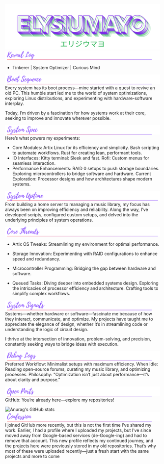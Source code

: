 ![Divider](https://github.com/elysiumayo/elysiumayo/blob/main/main.png)
![Divider](https://github.com/elysiumayo/elysiumayo/blob/main/1.png)
- Tinkerer | System Optimizer | Curious Mind

![Divider](https://github.com/elysiumayo/elysiumayo/blob/main/2.png)
Every system has its boot process—mine started with a quest to revive an old PC. This humble start led me to the world of system optimizations, exploring Linux distributions, and experimenting with hardware-software interplay.

Today, I’m driven by a fascination for how systems work at their core, seeking to improve and innovate wherever possible.

![Divider](https://github.com/elysiumayo/elysiumayo/blob/main/3.png)
Here’s what powers my experiments:

- Core Modules:
Artix Linux for its efficiency and simplicity.
Bash scripting to automate workflows.
Rust for creating lean, performant tools.
- IO Interfaces:
Kitty terminal: Sleek and fast.
Rofi: Custom menus for seamless interaction.
- Performance Enhancements:
RAID 0 setups to push storage boundaries.
Exploring microcontrollers to bridge software and hardware.
Current Exploration: Processor designs and how architectures shape modern systems.

![Divider](https://github.com/elysiumayo/elysiumayo/blob/main/4.png)
From building a home server to managing a music library, my focus has always been on improving efficiency and reliability. Along the way, I’ve developed scripts, configured custom setups, and delved into the underlying principles of system operations.

![Divider](https://github.com/elysiumayo/elysiumayo/blob/main/5.png)

- Artix OS Tweaks: Streamlining my environment for optimal            performance.

- Storage Innovation: Experimenting with RAID configurations to enhance speed and redundancy.

- Microcontroller Programming: Bridging the gap between hardware and software.

- Queued Tasks:
          Diving deeper into embedded systems design.
          Exploring the intricacies of processor efficiency and    architecture.
           Crafting tools to simplify complex workflows.

![Divider](https://github.com/elysiumayo/elysiumayo/blob/main/6.png)
Systems—whether hardware or software—fascinate me because of how they interact, communicate, and optimize. My projects have taught me to appreciate the elegance of design, whether it’s in streamlining code or understanding the logic of circuit design.

I thrive at the intersection of innovation, problem-solving, and precision, constantly seeking ways to bridge ideas with execution.


![Divider](https://github.com/elysiumayo/elysiumayo/blob/main/7.png)
Preferred Workflow: Minimalist setups with maximum efficiency.
When Idle: Reading open-source forums, curating my music library, and optimizing processes.
Philosophy: "Optimization isn’t just about performance—it’s about clarity and purpose."

![Divider](https://github.com/elysiumayo/elysiumayo/blob/main/8.png)
GitHub: You’re already here—explore my repositories!

![Anurag's GitHub stats](https://github-readme-stats.vercel.app/api?username=elysiumayo&show_icons=true&theme=radical)
![Divider](https://github.com/elysiumayo/elysiumayo/blob/main/9.png)
I joined GitHub more recently, but this is not the first time I’ve shared my work. Earlier, I had a profile where I uploaded my projects, but I’ve since moved away from Google-based services (de-Google-ing) and had to remove that account. This new profile reflects my continued journey, and the projects here were previously stored in my old repositories. That’s why most of these were uploaded recently—just a fresh start with the same projects and more to come
